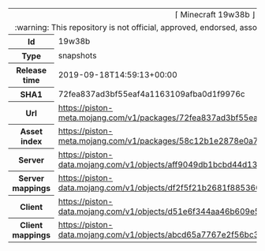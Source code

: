 <html><table>
<tr><td colspan="2" align="center"><img width="0" height="0"><br/>⌈ Minecraft 19w38b ⌋<br/><img width="0" height="0"></td></tr>
<tr><td colspan="2" align="center"><img width="0" height="0"><br/>
:warning: This repository is not official, approved, endorsed, associated or connected with Mojang :warning:
<br/><img width="0" height="0"></td></tr>
<tr><th>Id</th><td>19w38b</td></tr>
<tr><th>Type</th><td>snapshots</td></tr>
<tr><th>Release time</th><td>2019-09-18T14:59:13+00:00</td></tr>
<tr><th>SHA1</th><td>72fea837ad3bf55eaf4a1163109afba0d1f9976c</td></tr>
<tr><th>Url</th><td><a href="https://piston-meta.mojang.com/v1/packages/72fea837ad3bf55eaf4a1163109afba0d1f9976c/19w38b.json">https://piston-meta.mojang.com/v1/packages/72fea837ad3bf55eaf4a1163109afba0d1f9976c/19w38b.json</a></td></tr>
<tr><th>Asset index</th><td><a href="https://piston-meta.mojang.com/v1/packages/58c12b1e2878e0a78719778acb803746450b3f1c/1.15.json">https://piston-meta.mojang.com/v1/packages/58c12b1e2878e0a78719778acb803746450b3f1c/1.15.json</a></td></tr>
<tr><th>Server</th><td><a href="https://piston-data.mojang.com/v1/objects/aff9049db1bcbd44d133ebfbd015dce49dd8383e/server.jar">https://piston-data.mojang.com/v1/objects/aff9049db1bcbd44d133ebfbd015dce49dd8383e/server.jar</a></td></tr>
<tr><th>Server mappings</th><td><a href="https://piston-data.mojang.com/v1/objects/df2f5f21b2681f88536066a808dae05dd5be8748/server.txt">https://piston-data.mojang.com/v1/objects/df2f5f21b2681f88536066a808dae05dd5be8748/server.txt</a></td></tr>
<tr><th>Client</th><td><a href="https://piston-data.mojang.com/v1/objects/d51e6f344aa46b609e5877699af3c9f613d8ef7c/client.jar">https://piston-data.mojang.com/v1/objects/d51e6f344aa46b609e5877699af3c9f613d8ef7c/client.jar</a></td></tr>
<tr><th>Client mappings</th><td><a href="https://piston-data.mojang.com/v1/objects/abcd65a7767e2f56bc3dc138103cc2d7fdc7b23b/client.txt">https://piston-data.mojang.com/v1/objects/abcd65a7767e2f56bc3dc138103cc2d7fdc7b23b/client.txt</a></td></tr>
</table></html>
